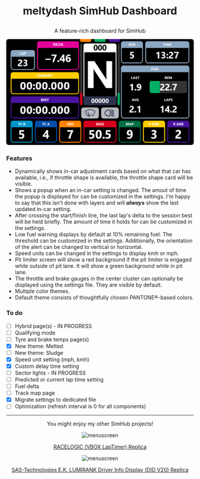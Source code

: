 
# <p align="center">meltydash SimHub Dashboard</p>

<p align="center">A feature-rich dashboard for SimHub</p>

<p align="center"><img src="https://github.com/meltyfruits/meltydash/blob/main/meltydash/meltydash.djson.png?raw=true" alt="menuscreen"/></p>

### Features
* Dynamically shows in-car adjustment cards based on what that car has available, i.e., if throttle shape is available, the throttle shape card will be visible.
* Shows a popup when an in-car setting is changed. The amout of time the popup is displayed for can be customized in the settings. I'm happy to say that this isn't done with layers and will ***always*** show the last updated in-car setting.
* After crossing the start/finish line, the last lap's delta to the session best will be held briefly. The amount of time it holds for can be customized in the settings.
* Low fuel warning displays by default at 10% remaining fuel. The threshold can be customized in the settings. Additionally, the orientation of the alert can be changed to vertical or horizontal.
* Speed units can be changed in the settings to display kmh or mph.
* Pit limiter screen will show a red background if the pit limiter is engaged while outside of pit lane. It will show a green background while in pit lane.
* The throttle and brake gauges in the center cluster can optionally be displayed using the settings file. They are visible by default.
* Multiple color themes.
* Default theme consists of thoughtfully chosen PANTONE®-based colors.

### To do
* [ ] Hybrid page(s) - IN PROGRESS
* [ ] Qualifying mode
* [ ] Tyre and brake temps page(s)
* [x] New theme: Melted
* [ ] New theme: Sludge
* [x] Speed unit setting (mph, kmh)
* [x] Custom delay time setting
* [ ] Sector lights - IN PROGRESS
* [ ] Predicted or current lap time setting
* [ ] Fuel delta 
* [ ] Track map page
* [x] Migrate settings to dedicated file
* [ ] Optimization (refresh interval is 0 for all components)

---
<p align="center">You might enjoy my other SimHub projects!</p>

<p align="center"><img width="350" src="https://github.com/meltyfruits/SimHub-VBOX-LapTimer/blob/main/VBOX%20LapTimer%20(Racelogic).djson.png?raw=true" alt="menuscreen"/></p>
<p align="center"><a href="https://github.com/meltyfruits/Racelogic-VBOX-LapTimer">RACELOGIC (VBOX LapTimer) Replica</a></p>

<p align="center"><img width="350" src="https://github.com/meltyfruits/SimHub-SAS-LUMIRANK-DIDv20/blob/main/SAS%20Driver%20Info%20Display.djson.png?raw=true" alt="menuscreen"/></p>
<p align="center"><a href="https://github.com/meltyfruits/SAS-LUMIRANK-DIDv20">SAS-Technologies E.K. LUMIRANK Driver Info Display (DID V20) Replica</a></p>
